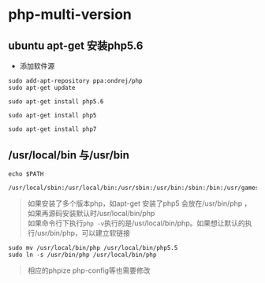 # php-multi-version

## ubuntu apt-get 安装php5.6

* 添加软件源
```
sudo add-apt-repository ppa:ondrej/php
sudo apt-get update

sudo apt-get install php5.6

sudo apt-get install php5

sudo apt-get install php7
```


## /usr/local/bin 与/usr/bin
```
echo $PATH

/usr/local/sbin:/usr/local/bin:/usr/sbin:/usr/bin:/sbin:/bin:/usr/games

```
> 如果安装了多个版本php，如apt-get 安装了php5 会放在/usr/bin/php ，如果再源码安装默认时/usr/local/bin/php<br>
如果命令行下执行`php -v`执行的是/usr/local/bin/php。如果想让默认的执行/usr/bin/php，可以建立软链接<br>

```
sudo mv /usr/local/bin/php /usr/local/bin/php5.5
sudo ln -s /usr/bin/php /usr/local/bin/php
```
> 相应的phpize  php-config等也需要修改






